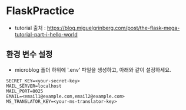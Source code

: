 # FlaskPractice
- tutorial 출처 : https://blog.miguelgrinberg.com/post/the-flask-mega-tutorial-part-i-hello-world

## 환경 변수 설정
- microblog 폴더 하위에 '.env' 파일을 생성하고, 아래와 같이 설정하세요.

```
SECRET_KEY=<your-secret-key>
MAIL_SERVER=localhost
MAIL_PORT=8025
EMAIL=<email1@example.com,email2@example.com>
MS_TRANSLATOR_KEY=<your-ms-translator-key>
```
